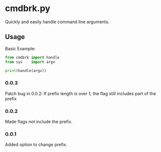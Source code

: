 # cmdbrk.py
Quickly and easily handle command line arguments.

## Usage

Basic Example:

```python
from cmdbrk import handle
from sys    import argv

print(handle(argv))
```

### 0.0.3
Patch bug in 0.0.2: If prefix length is over 1, the flag still includes part of the prefix

### 0.0.2
Made flags not include the prefix.

### 0.0.1
Added option to change prefix.
